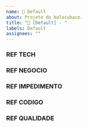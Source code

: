 ```yaml
---
name: 🤪 Default
about: Projeto do balacubaco.
title: "🤪 [Default] - "
labels: Default
assignees: ""
---
```


### REF TECH

### REF NEGOCIO

### REF IMPEDIMENTO

### REF CODIGO

### REF QUALIDADE

